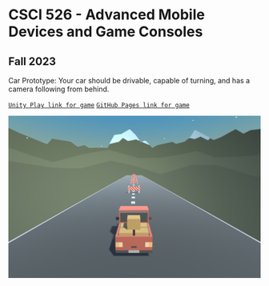 # CSCI 526 - Advanced Mobile Devices and Game Consoles
## Fall 2023
  
Car Prototype: Your car should be drivable, capable of turning, and has a camera following from behind.  

[`Unity Play link for game`](https://play.unity.com/mg/other/car-prototype-6)  [`GitHub Pages link for game`](https://vasvi1203.github.io/Car-Prototype/)

![Thumbnail](https://github.com/vasvi1203/Car-Prototype/blob/main/Thumbnail.png)
